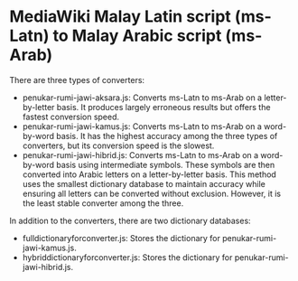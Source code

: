 # MediaWiki Malay Latin script (ms-Latn) to Malay Arabic script (ms-Arab)
There are three types of converters:
* penukar-rumi-jawi-aksara.js: Converts ms-Latn to ms-Arab on a letter-by-letter basis. It produces largely erroneous results but offers the fastest conversion speed.
* penukar-rumi-jawi-kamus.js: Converts ms-Latn to ms-Arab on a word-by-word basis. It has the highest accuracy among the three types of converters, but its conversion speed is the slowest.
* penukar-rumi-jawi-hibrid.js: Converts ms-Latn to ms-Arab on a word-by-word basis using intermediate symbols. These symbols are then converted into Arabic letters on a letter-by-letter basis. This method uses the smallest dictionary database to maintain accuracy while ensuring all letters can be converted without exclusion. However, it is the least stable converter among the three.

In addition to the converters, there are two dictionary databases:
* fulldictionaryforconverter.js: Stores the dictionary for penukar-rumi-jawi-kamus.js.
* hybriddictionaryforconverter.js: Stores the dictionary for penukar-rumi-jawi-hibrid.js.
